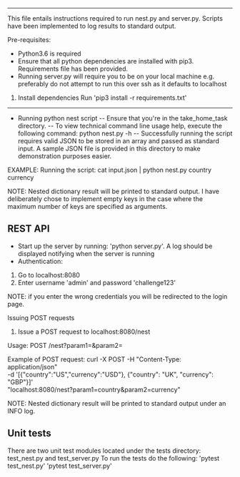 -----------
This file entails instructions required to run nest.py and server.py. 
Scripts have been implemented to log results to standard output. 

Pre-requisites:
- Python3.6 is required
- Ensure that all python dependencies are installed with pip3. Requirements file has been provided.
- Running server.py will require you to be on your local machine e.g. preferably do not attempt to run this over ssh as it defaults to localhost

1. Install dependencies
Run 'pip3 install -r requirements.txt'

-----------------------
- Running python nest script
-- Ensure that you're in the take_home_task directory. 
-- To view technical command line usage help, execute the following command:
python nest.py -h
-- Successfully running the script requires valid JSON to be stored in an array and passed as standard input. 
   A sample JSON file is provided in this directory to make demonstration purposes easier.

EXAMPLE: Running the script:
cat input.json | python nest.py country currency

NOTE: Nested dictionary result will be printed to standard output. I have deliberately chose to implement empty keys in the case where the maximum number of keys are specified as arguments. 

REST API
-----------------------
- Start up the server by running: 'python server.py'. A log should be displayed notifying when the server is running
- Authentication:
1. Go to localhost:8080
2. Enter username 'admin' and password 'challenge123'

NOTE: if you enter the wrong credentials you will be redirected to the login page. 

Issuing POST requests
1. Issue a POST request to localhost:8080/nest

Usage:
POST /nest?param1=<country>&param2=<city>

Example of POST request:
curl -X POST -H "Content-Type: application/json" \
-d '[{"country":"US","currency":"USD"}, {"country": "UK", "currency": "GBP"}]' \
"localhost:8080/nest?param1=country&param2=currency"

NOTE: Nested dictionary result will be printed to standard output under an INFO log. 

Unit tests
---------
There are two unit test modules located under the tests directory: test_nest.py and test_server.py
To run the tests do the following:
'pytest test_nest.py'
'pytest test_server.py'
